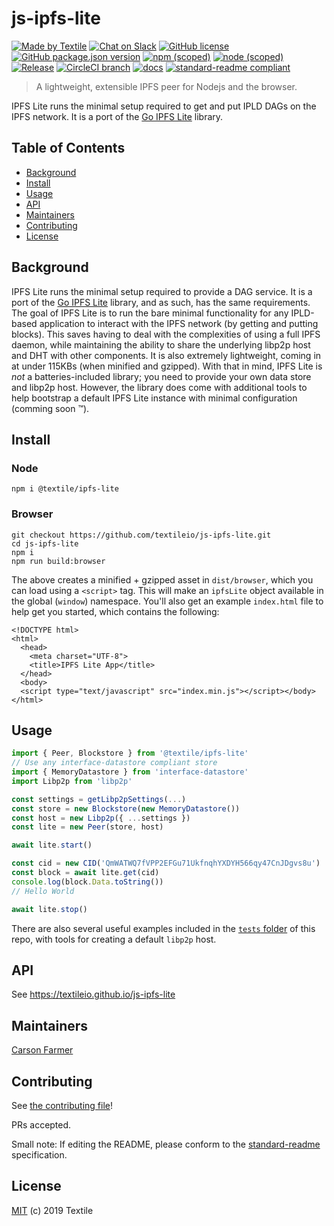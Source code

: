 # js-ipfs-lite

[![Made by Textile](https://img.shields.io/badge/made%20by-Textile-informational.svg?style=flat-square)](https://textile.io)
[![Chat on Slack](https://img.shields.io/badge/slack-slack.textile.io-informational.svg?style=flat-square)](https://slack.textile.io)
[![GitHub license](https://img.shields.io/github/license/textileio/js-ipfs-lite.svg?style=flat-square)](./LICENSE)
[![GitHub package.json version](https://img.shields.io/github/package-json/v/textileio/js-ipfs-lite.svg?style=popout-square)](./package.json)
[![npm (scoped)](https://img.shields.io/npm/v/@textile/ipfs-lite.svg?style=popout-square)](https://www.npmjs.com/package/@textile/wallet)
[![node (scoped)](https://img.shields.io/node/v/@textile/ipfs-lite.svg?style=popout-square)](https://www.npmjs.com/package/@textile/ipfs-lite)
[![Release](https://img.shields.io/github/release/textileio/js-ipfs-lite.svg?style=flat-square)](https://github.com/textileio/js-ipfs-lite/releases/latest)
[![CircleCI branch](https://img.shields.io/circleci/project/github/textileio/js-ipfs-lite/master.svg?style=flat-square)](https://circleci.com/gh/textileio/js-ipfs-lite)
[![docs](https://img.shields.io/badge/docs-master-success.svg?style=popout-square)](https://textileio.github.io/js-ipfs-lite/)
[![standard-readme compliant](https://img.shields.io/badge/standard--readme-OK-green.svg?style=flat-square)](https://github.com/RichardLitt/standard-readme)

> A lightweight, extensible IPFS peer for Nodejs and the browser.

IPFS Lite runs the minimal setup required to get and put IPLD DAGs on the IPFS network. It is a port of the [Go IPFS Lite](https://github.com/hsanjuan/ipfs-lite) library.

## Table of Contents

- [Background](#background)
- [Install](#install)
- [Usage](#usage)
- [API](#api)
- [Maintainers](#maintainers)
- [Contributing](#contributing)
- [License](#license)

## Background

IPFS Lite runs the minimal setup required to provide a DAG service. It is a port of the [Go IPFS Lite](https://github.com/hsanjuan/ipfs-lite) library, and as such, has the same requirements. The goal of IPFS Lite is to run the bare minimal functionality for any IPLD-based application to interact with the IPFS network (by getting and putting blocks). This saves having to deal with the complexities of using a full IPFS daemon, while maintaining the ability to share the underlying libp2p host and DHT with other components. It is also extremely lightweight, coming in at under 115KBs (when minified and gzipped). With that in mind, IPFS Lite is _not_ a batteries-included library; you need to provide your own data store and libp2p host. However, the library does come with additional tools to help bootstrap a default IPFS Lite instance with minimal configuration (comming soon :tm:).

## Install

### Node

```
npm i @textile/ipfs-lite
```

### Browser

```
git checkout https://github.com/textileio/js-ipfs-lite.git
cd js-ipfs-lite
npm i
npm run build:browser
```

The above creates a minified + gzipped asset in `dist/browser`, which you can load using a `<script>` tag. This will make an `ipfsLite` object available in the global (`window`) namespace. You'll also get an example `index.html` file to help get you started, which contains the following:

```
<!DOCTYPE html>
<html>
  <head>
    <meta charset="UTF-8">
    <title>IPFS Lite App</title>
  </head>
  <body>
  <script type="text/javascript" src="index.min.js"></script></body>
</html>
```

## Usage

```typescript
import { Peer, Blockstore } from '@textile/ipfs-lite'
// Use any interface-datastore compliant store
import { MemoryDatastore } from 'interface-datastore'
import Libp2p from 'libp2p'

const settings = getLibp2pSettings(...)
const store = new Blockstore(new MemoryDatastore())
const host = new Libp2p({ ...settings })
const lite = new Peer(store, host)

await lite.start()

const cid = new CID('QmWATWQ7fVPP2EFGu71UkfnqhYXDYH566qy47CnJDgvs8u')
const block = await lite.get(cid)
console.log(block.Data.toString())
// Hello World

await lite.stop()
```

There are also several useful examples included in the [`tests` folder](https://github.com/textileio/js-ipfs-lite/tree/master/tests) of this repo, with tools for creating a default `libp2p` host.

## API

See https://textileio.github.io/js-ipfs-lite

## Maintainers

[Carson Farmer](https://github.com/carsonfarmer)

## Contributing

See [the contributing file](CONTRIBUTING.md)!

PRs accepted.

Small note: If editing the README, please conform to the [standard-readme](https://github.com/RichardLitt/standard-readme) specification.

## License

[MIT](LICENSE) (c) 2019 Textile
